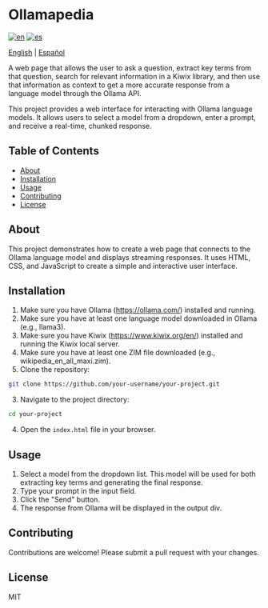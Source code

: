 # Ollamapedia

[![en](https://img.shields.io/badge/lang-en-blue.svg)](README.md)
[![es](https://img.shields.io/badge/lang-es-green.svg)](README_ES.md)

[English](README.md) | [Español](README_ES.md)

A web page that allows the user to ask a question, extract key terms from that question, search for relevant information in a Kiwix library, and then use that information as context to get a more accurate response from a language model through the Ollama API.

This project provides a web interface for interacting with Ollama language models. It allows users to select a model from a dropdown, enter a prompt, and receive a real-time, chunked response.

## Table of Contents

*   [About](#about)
*   [Installation](#installation)
*   [Usage](#usage)
*   [Contributing](#contributing)
*   [License](#license)

## About

This project demonstrates how to create a web page that connects to the Ollama language model and displays streaming responses. It uses HTML, CSS, and JavaScript to create a simple and interactive user interface.

## Installation

1.  Make sure you have Ollama (https://ollama.com/) installed and running.
2.  Make sure you have at least one language model downloaded in Ollama (e.g., llama3).
3.  Make sure you have Kiwix (https://www.kiwix.org/en/) installed and running the Kiwix local server.
4.  Make sure you have at least one ZIM file downloaded (e.g., wikipedia_en_all_maxi.zim).
2.  Clone the repository:

```bash
git clone https://github.com/your-username/your-project.git
```

3.  Navigate to the project directory:

```bash
cd your-project
```

4.  Open the `index.html` file in your browser.

## Usage

1.  Select a model from the dropdown list. This model will be used for both extracting key terms and generating the final response.
2.  Type your prompt in the input field.
3.  Click the "Send" button.
4.  The response from Ollama will be displayed in the output div.

## Contributing

Contributions are welcome! Please submit a pull request with your changes.

## License

MIT